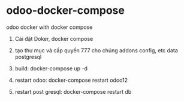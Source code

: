 # odoo-docker-compose
odoo docker with docker compose
1. Cài đặt Doker, docker compose 

2. tạo thư mục và cấp quyền 777 cho chúng 
   addons 
   config, etc 
   data
   postgresql
3. build: docker-compose up -d 
4. restart odoo: docker-compose restart odoo12 
5. restart post gresql: docker-compose restart db

